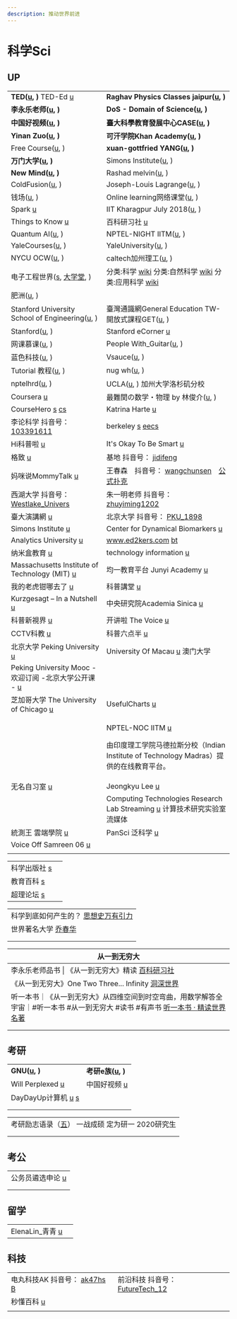 ```yaml
---
description: 推动世界前进
---
```


# 科学Sci

## UP

|                                                                                                                                                                                                           |                                                                                                                                                                                                                                                                                                                                                        |
| --------------------------------------------------------------------------------------------------------------------------------------------------------------------------------------------------------- | ------------------------------------------------------------------------------------------------------------------------------------------------------------------------------------------------------------------------------------------------------------------------------------------------------------------------------------------------------ |
| **TED(**[**u**](https://www.youtube.com/c/TED/featured)**, )** TED-Ed [u](https://www.youtube.com/channel/UCsooa4yRKGN_zEE8iknghZA)                                                                       | **Raghav Physics Classes jaipur(**[**u**](https://www.youtube.com/channel/UCZs3xfV2LuGhVoPqrDIffqw/playlists)**, )**                                                                                                                                                                                                                                   |
| **李永乐老师(**[**u**](https://www.youtube.com/c/%E6%9D%8E%E6%B0%B8%E4%B9%90%E8%80%81%E5%B8%88/featured)**, )**                                                                                                | **DoS - Domain of Science(**[**u**](https://www.youtube.com/c/DomainofScience/featured)**, )**                                                                                                                                                                                                                                                         |
| **中国好视频(**[**u**](https://www.youtube.com/channel/UCCn95TJ-ghiNsJmwLoaE1gw/playlists)**, )**                                                                                                              | **臺大科學教育發展中心CASE(**[**u**](https://www.youtube.com/user/NTUCASE/playlists)**, )**                                                                                                                                                                                                                                                                      |
| **Yinan Zuo(**[**u**](https://www.youtube.com/user/wotanxiaozuo/playlists)**, )**                                                                                                                         | **可汗学院Khan Academy(**[**u**](https://www.youtube.com/c/khanacademy/playlists)**, )**                                                                                                                                                                                                                                                                   |
| Free Course([u](https://www.youtube.com/c/FreeCourseBLGX), )                                                                                                                                              | **xuan-gottfried YANG(**[**u**](https://www.youtube.com/channel/UC-gJF-sb0NKKOZGBnoT2r-Q/playlists)**, )**                                                                                                                                                                                                                                             |
| **万门大学(**[**u**](https://www.youtube.com/channel/UC5jEKeMMHHM0kIRLgEDgKVA/playlists)**, )**                                                                                                               | Simons Institute([u](https://www.youtube.com/c/SimonsInstitute/playlists), )                                                                                                                                                                                                                                                                           |
| **New Mind(**[**u**](https://www.youtube.com/c/NewMind/videos)**, )**                                                                                                                                     | Rashad melvin([u](https://www.youtube.com/user/TheStellarmandingo/playlists), )                                                                                                                                                                                                                                                                        |
| ColdFusion([u](https://www.youtube.com/c/ColdFusion/playlists), )                                                                                                                                         | Joseph-Louis Lagrange([u](https://www.youtube.com/channel/UC6_yO5_oQfwelde0uEKiSZg/playlists), )                                                                                                                                                                                                                                                       |
| 钱场([u](https://www.youtube.com/channel/UC_RIwfciCQ3gSFQkl2gnMFQ/videos), )                                                                                                                                | Online learning网络课堂([u](https://www.youtube.com/channel/UCCJA_0FzsiiI4lBzxn6mC4w/playlists), )                                                                                                                                                                                                                                                         |
| Spark [u](https://www.youtube.com/@SparkDocs)                                                                                                                                                             | IIT Kharagpur July 2018([u](https://www.youtube.com/channel/UCgp23vdLNaUitOkCxxVnRrg/playlists), )                                                                                                                                                                                                                                                     |
| Things to Know [u](https://www.youtube.com/@thingstoknow3645/videos)                                                                                                                                      | 百科研习社 [u](https://www.youtube.com/@fuyuan0509)                                                                                                                                                                                                                                                                                                         |
| Quantum AI([u](https://www.youtube.com/channel/UCgUUiDMmN9AsC2LyQSh_KXw/playlists), )                                                                                                                     | NPTEL-NIGHT IITM([u](https://www.youtube.com/channel/UCYa1WtI-vb_bx-anHdmpNfA/playlists), )                                                                                                                                                                                                                                                            |
| YaleCourses([u](https://www.youtube.com/user/YaleCourses/playlists), )                                                                                                                                    | YaleUniversity([u](https://www.youtube.com/yale/playlists), )                                                                                                                                                                                                                                                                                          |
| NYCU OCW([u](https://www.youtube.com/c/NYCUOCW/playlists), )                                                                                                                                              | caltech加州理工([u](https://www.youtube.com/user/caltech/playlists), )                                                                                                                                                                                                                                                                                     |
| 电子工程世界([s](https://www.eeworld.com.cn), [大学堂](http://training.eeworld.com.cn), )                                                                                                                          | 分类:科学 [wiki](https://zh.wikipedia.org/zh-hans/Category:%E7%A7%91%E5%AD%B8) 分类:自然科学 [wiki](https://zh.wikipedia.org/zh-hans/Category:%E8%87%AA%E7%84%B6%E7%A7%91%E5%AD%A6) 分类:应用科学 [wiki](https://zh.wikipedia.org/zh-hans/Category:%E5%BA%94%E7%94%A8%E7%A7%91%E5%AD%A6)                                                                               |
| 肥洲([u](https://www.youtube.com/channel/UCqYcGpoltKjwTI7BmLWeX1A/videos), )                                                                                                                                |                                                                                                                                                                                                                                                                                                                                                        |
| Stanford University School of Engineering([u](https://www.youtube.com/c/stanfordengineering/playlists), )                                                                                                 | 臺灣通識網General Education TW-開放式課程GET([u](https://www.youtube.com/channel/UCYTy5Z26SqI-FyqsETzKMOg/playlists), )                                                                                                                                                                                                                                          |
| Stanford([u](https://www.youtube.com/c/stanford/playlists), )                                                                                                                                             | Stanford eCorner [u](https://www.youtube.com/ecorner)                                                                                                                                                                                                                                                                                                  |
| 网课慕课([u](https://www.youtube.com/channel/UCAT883K3BObgOLlEZL9Xfmg/playlists), )                                                                                                                           | People With\_Guitar([u](https://www.youtube.com/user/mapyeedoo/playlists), )                                                                                                                                                                                                                                                                           |
| 蓝色科技([u](https://www.youtube.com/channel/UCNJIkbAQ3Qu3fnS4NOjBS3Q/videos), )                                                                                                                              | Vsauce([u](https://www.youtube.com/channel/UC6nSFpj9HTCZ5t-N3Rm3-HA), )                                                                                                                                                                                                                                                                                |
| Tutorial 教程([u](https://www.youtube.com/channel/UCG0-XeNmz5IrfVttBlPfqTg/playlists), )                                                                                                                    | nug wh([u](https://www.youtube.com/channel/UC0LYbnMWneY3apLYFKAMGGA/videos), )                                                                                                                                                                                                                                                                         |
| nptelhrd([u](https://www.youtube.com/c/iit/playlists), )                                                                                                                                                  | UCLA([u](https://www.youtube.com/user/UCLA/playlists), ) 加州大学洛杉矶分校                                                                                                                                                                                                                                                                                     |
| Coursera [u](https://www.youtube.com/user/coursera/playlists)                                                                                                                                             | 最難関の数学・物理 by 林俊介([u](https://www.youtube.com/channel/UCuPoqYPg5dqY5oawpYYkR_w/playlists), )                                                                                                                                                                                                                                                            |
| CourseHero [s](https://www.coursehero.com) [cs](https://www.coursehero.com/subjects/computer-science/)                                                                                                    | Katrina Harte [u](https://www.youtube.com/c/KatrinaHarteFlippedLearning/playlists)                                                                                                                                                                                                                                                                     |
| 李论科学 抖音号： [103391611](https://www.douyin.com/user/MS4wLjABAAAA178XQjV85eh8zMbSBCfrKnN_UVDdBxDsTeegMQeRLJM?enter_from=recommend\&enter_method=video_title\&from_gid=7017275665384787204\&is_full_screen=0) | berkeley [s](https://www.berkeley.edu) [eecs](http://people.eecs.berkeley.edu)                                                                                                                                                                                                                                                                         |
| Hi科普啦 [u](https://www.youtube.com/channel/UC5t76gL-Bobiefx761AACtA/playlists)                                                                                                                             | It's Okay To Be Smart [u](https://www.youtube.com/c/itsokaytobesmart/playlists)                                                                                                                                                                                                                                                                        |
| 格致 [u](https://www.youtube.com/channel/UCkPTPJ_Xe17uG2FAT84z6uQ/playlists)                                                                                                                                | 基地 抖音号： [jidifeng](https://www.douyin.com/user/MS4wLjABAAAAFTNkHANuPtZKteVQsBaMwaIHoSMh3nxqJDOXEDHUnlg?enter_from=recommend\&enter_method=video_title\&from_gid=7016120707205631239\&is_full_screen=0)                                                                                                                                                 |
| 妈咪说MommyTalk [u](https://www.youtube.com/channel/UCLROLAN8kmU7tGQDs6KH-bQ)                                                                                                                                | 王春森　抖音号： [wangchunsen](https://www.douyin.com/user/MS4wLjABAAAAeHn9VjElypcdK72TB1sLsdGs2iwnPDgIRTo9XmThUMLujrwxhol_-hfJMhXWk0EF?author_id=103699672143\&enter_from=recommend\&enter_method=comment\&from_gid=7016120707205631239\&group_id=7016120707205631239)　[公式扑克](https://www.douyin.com/video/6921728702338305280?previous_page=others_homepage) |
| 西湖大学 抖音号： [Westlake\_Univers](https://www.douyin.com/user/MS4wLjABAAAAYrHawx9x1QLa0-PHGdbiUsemNEiQ6ZGVz-vHb73TyJSerf4wcWXxBy7z8b1ApVKg)                                                                   | 朱一明老师 抖音号： [zhuyiming1202](https://www.douyin.com/user/MS4wLjABAAAAOlL9f6XO8sp3Fc6tnd--o6xL9mazdlfu6REz9bAFO14?enter_from=follow\&enter_method=video_title\&from_gid=7015602937753767182\&is_full_screen=0)                                                                                                                                            |
| 臺大演講網 [u](https://www.youtube.com/c/%E5%8F%B0%E5%A4%A7%E6%BC%94%E8%AC%9B%E7%B6%B2/playlists)                                                                                                              | 北京大学 抖音号： [PKU\_1898](https://www.douyin.com/user/MS4wLjABAAAA0p2KVQFjTJBJQXglI8tc6OOt4i9O-j9Bd7GMki9NWo8)                                                                                                                                                                                                                                             |
| Simons Institute [u](https://www.youtube.com/c/SimonsInstituteTOC/playlists)                                                                                                                              | Center for Dynamical Biomarkers [u](https://www.youtube.com/channel/UCS3sW5pzxY0FTXK13plwnyA/playlists)                                                                                                                                                                                                                                                |
| Analytics University [u](https://www.youtube.com/c/AnalyticsUniversity/playlists)                                                                                                                         | www.ed2kers.com [bt](https://btsow.rest/search/www.ed2kers.com/page/1)                                                                                                                                                                                                                                                                                 |
| 纳米盒教育 [u](https://www.youtube.com/c/%E7%BA%B3%E7%B1%B3%E7%9B%92%E6%95%99%E8%82%B2/playlists)                                                                                                              | technology information [u](https://www.youtube.com/c/%E5%B0%8F%E6%98%8E%E6%95%99%E8%82%B2%E9%9B%86%E5%9B%A2/playlists)                                                                                                                                                                                                                                 |
| Massachusetts Institute of Technology (MIT) [u](https://www.youtube.com/c/mit)                                                                                                                            | 均一教育平台 Junyi Academy [u](https://www.youtube.com/user/JunyiAcademy/playlists)                                                                                                                                                                                                                                                                          |
| 我的老虎钳哪去了 [u](https://www.youtube.com/channel/UCVUzyokaVNySR20YdZbi-ZA/videos)                                                                                                                             | 科普講堂 [u](https://www.youtube.com/user/dracoamos/playlists)                                                                                                                                                                                                                                                                                             |
| Kurzgesagt – In a Nutshell [u](https://www.youtube.com/c/inanutshell)                                                                                                                                     | 中央研究院Academia Sinica [u](https://www.youtube.com/channel/UCPk594oZYMU4Eak7By5wHyQ/playlists)                                                                                                                                                                                                                                                           |
| 科普新視界 [u](https://www.youtube.com/@user-ju2jn2zr8v/playlists)                                                                                                                                             | 开讲啦 The Voice [u](https://www.youtube.com/@The_Voice)                                                                                                                                                                                                                                                                                                  |
| CCTV科教 [u](https://www.youtube.com/@CCTVScienceAndEducation)                                                                                                                                              | 科普六点半 [u](https://www.youtube.com/@KePuLiuDianBan)                                                                                                                                                                                                                                                                                                     |
| 北京大学 Peking University [u](https://www.youtube.com/@pekinguniversity9791)                                                                                                                                 | University Of Macau [u](https://www.youtube.com/@UniversityOfMacau) 澳门大学                                                                                                                                                                                                                                                                               |
| Peking University Mooc - 欢迎订阅 -北京大学公开课 - [u](https://www.youtube.com/@pekinguniversitymooc---266/playlists)                                                                                               |                                                                                                                                                                                                                                                                                                                                                        |
| 芝加哥大学 The University of Chicago [u](https://www.youtube.com/@UChicago)                                                                                                                                    | UsefulCharts [u](https://www.youtube.com/@UsefulCharts)                                                                                                                                                                                                                                                                                                |
|                                                                                                                                                                                                           | <p>NPTEL-NOC IITM <a href="https://www.youtube.com/@nptel-nociitm9240/playlists">u</a></p><p>由印度理工学院马德拉斯分校（Indian Institute of Technology Madras）提供的在线教育平台。</p>                                                                                                                                                                                        |
| 无名自习室 [u](https://www.youtube.com/@user-wuming-zixishi/playlists)                                                                                                                                         | Jeongkyu Lee [u](https://www.youtube.com/@TheUBridgeport/playlists)                                                                                                                                                                                                                                                                                    |
|                                                                                                                                                                                                           | Computing Technologies Research Lab Streaming [u](https://www.youtube.com/@computingtechnologiesresea8777) 计算技术研究实验室流媒体                                                                                                                                                                                                                                |
| 統測王 雲端學院 [u](https://www.youtube.com/@user-xw7ne1we2o/playlists)                                                                                                                                          | PanSci 泛科学 [u](https://www.youtube.com/@PanScitw)                                                                                                                                                                                                                                                                                                      |
| Voice Off Samreen 06 [u](https://www.youtube.com/@shrikant06-nw7dj/videos)                                                                                                                                |                                                                                                                                                                                                                                                                                                                                                        |
|                                                                                                                                                                                                           |                                                                                                                                                                                                                                                                                                                                                        |

|                                          |   |
| ---------------------------------------- | - |
| 科学出版社 [s](https://www.ecsponline.com/)   |   |
| 教育百科 [s](http://pedia.cloud.edu.tw/)     |   |
| 超理论坛 [s](https://chaoli.club/index.php/) |   |

|                                                                                        |
| -------------------------------------------------------------------------------------- |
| 科学到底如何产生的？ [思想史万有引力](https://www.youtube.com/watch?v=uhWWwCEZH8A)                      |
| 世界著名大学 [乔春华](https://www.youtube.com/playlist?list=PLnJjW7ueIkD7l1Yvj7wlz6gTY54qWc0PS) |
|                                                                                        |
|                                                                                        |

| 从一到无穷大                                                                                                               |
| -------------------------------------------------------------------------------------------------------------------- |
| 李永乐老师品书 \| 《从一到无穷大》精读 [百科研习社](https://www.youtube.com/playlist?list=PLB_aVIzLNrvaTMdfLp403IoC6AI4JAJEB)              |
| 《从一到无穷大》One Two Three... Infinity [洞深世界](https://www.youtube.com/playlist?list=PL_EewNnBUv5Woi-q3IGYv9d08RkyfL1Hg)   |
| 听一本书｜《从一到无穷大》从四维空间到时空弯曲，用数学解答全宇宙｜#听一本书 #从一到无穷大 #读书 #有声书 [听一本书 · 精读世界名著](https://www.youtube.com/watch?v=hpMQmB29TcQ) |
|                                                                                                                      |
|                                                                                                                      |

## 考研

|                                                                                                   |                                                                                             |
| ------------------------------------------------------------------------------------------------- | ------------------------------------------------------------------------------------------- |
| **GNU(**[**u**](https://www.youtube.com/channel/UCrnHNeGtmkvoCVzjMgp36Tg/playlists)**, )**        | **考研e族(**[**u**](https://www.youtube.com/channel/UCumvu1nun2Hr_0y7MzrN2YA/playlists)**, )** |
| Will Perplexed [u](https://www.youtube.com/channel/UCSG1txFm7lTWc4SP9ycPepg/playlists)            | 中国好视频 [u](https://www.youtube.com/channel/UCCn95TJ-ghiNsJmwLoaE1gw/playlists)               |
| DayDayUp计算机 [u](https://www.youtube.com/@daydayup-cs/playlists) [s](https://v.ddup.io/playlists/) |                                                                                             |
|                                                                                                   |                                                                                             |
|                                                                                                   |                                                                                             |

|                                                                                 |
| ------------------------------------------------------------------------------- |
| 考研励志语录（[五](https://www.douyin.com/video/7026009374837443875)） 一战成硕 定为研一 2020研究生 |
|                                                                                 |
|                                                                                 |

## 考公

|                                                         |
| ------------------------------------------------------- |
| 公务员遴选申论 [u](https://www.youtube.com/@tristanalfonso693) |
|                                                         |
|                                                         |

## 留学

|                                                                |   |
| -------------------------------------------------------------- | - |
| ElenaLin\_青青 [u](https://www.youtube.com/c/ElenaLin/playlists) |   |

## 科技

|                                                                                                                                                                                                                                                                         |                                                                                                                                                                                                                |
| ----------------------------------------------------------------------------------------------------------------------------------------------------------------------------------------------------------------------------------------------------------------------- | -------------------------------------------------------------------------------------------------------------------------------------------------------------------------------------------------------------- |
| 电丸科技AK 抖音号： [ak47hs](https://www.douyin.com/user/MS4wLjABAAAAWIIzwz5i3rRNAuyi76FSNJC7OZETgiNDLi9EJUs8J8Vj4R4M3Wl0wslb7UxAXs8Z?enter_from=recommend\&enter_method=video_title\&from_gid=7018081817072880927\&is_full_screen=0) [B](https://space.bilibili.com/477782158) | 前沿科技 抖音号： [FutureTech\_12](https://www.douyin.com/user/MS4wLjABAAAA01CMIgh08j40pcuVZAdxLUSfSNPpXkHZXgxdZbhQy00?enter_from=recommend\&enter_method=video_title\&from_gid=7015867501879840037\&is_full_screen=0) |
| 秒懂百科 [u](https://www.youtube.com/@user-sy7ie8qi6n)                                                                                                                                                                                                                      |                                                                                                                                                                                                                |
|                                                                                                                                                                                                                                                                         |                                                                                                                                                                                                                |
